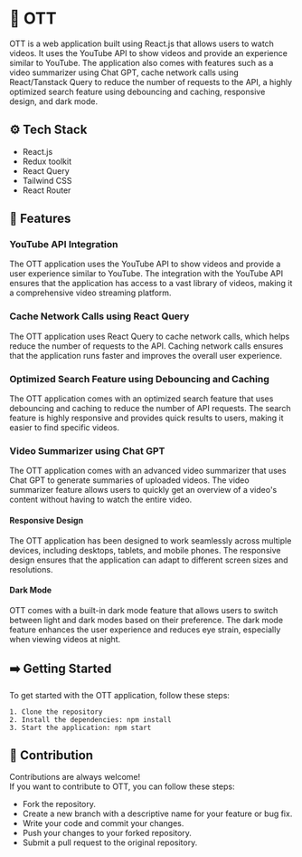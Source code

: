 



# 🎉 OTT
OTT is a web application built using React.js that allows users to watch videos. It  uses the YouTube API to show videos and provide an experience similar to YouTube. The application also comes with features such as a video summarizer using Chat GPT, cache network calls using React/Tanstack Query to reduce the number of requests to the API, a highly optimized search feature using debouncing and caching, responsive design, and dark mode.



## ⚙️ Tech Stack
- React.js
- Redux toolkit 
- React Query
- Tailwind CSS
- React Router



## 🚀 Features

### **YouTube API Integration**

The OTT application uses the YouTube API to show videos and provide a user experience similar to YouTube. The integration with the YouTube API ensures that the application has access to a vast library of videos, making it a comprehensive video streaming platform.

### **Cache Network Calls using React Query**

The OTT application uses React Query to cache network calls, which helps reduce the number of requests to the API. Caching network calls ensures that the application runs faster and improves the overall user experience.

### **Optimized Search Feature using Debouncing and Caching**

The OTT application comes with an optimized search feature that uses debouncing and caching to reduce the number of API requests. The search feature is highly responsive and provides quick results to users, making it easier to find specific videos.

### **Video Summarizer using Chat GPT**

The OTT application comes with an advanced video summarizer that uses Chat GPT to generate summaries of uploaded videos. The video summarizer feature allows users to quickly get an overview of a video's content without having to watch the entire video.

#### **Responsive Design**

The OTT application has been designed to work seamlessly across multiple devices, including desktops, tablets, and mobile phones. The responsive design ensures that the application can adapt to different screen sizes and resolutions.

#### **Dark Mode**

OTT comes with a built-in dark mode feature that allows users to switch between light and dark modes based on their preference. The dark mode feature enhances the user experience and reduces eye strain, especially when viewing videos at night.



## ➡️ Getting Started
To get started with the OTT application, follow these steps:

    1. Clone the repository
    2. Install the dependencies: npm install
    3. Start the application: npm start

## 🤝 Contribution

Contributions are always welcome!\
If you want to contribute to OTT, you can follow these steps:

- Fork the repository.
- Create a new branch with a descriptive name for your feature or bug fix.
- Write your code and commit your changes.
- Push your changes to your forked repository.
- Submit a pull request to the original repository.


